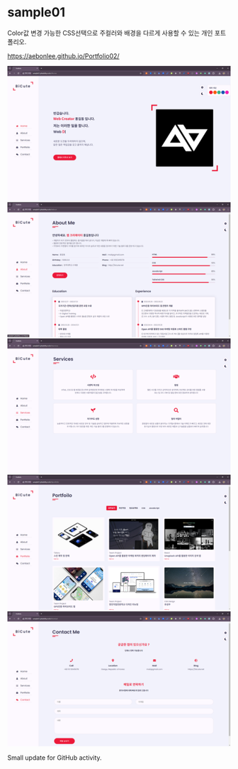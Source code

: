# sample01
Color값 변경 가능한 CSS선택으로 주컬러와 배경을 다르게 사용할 수 있는 개인 포트폴리오.


https://aebonlee.github.io/Portfolio02/


<img src="pt001.png" />
<img src="pt002.png" />
<img src="pt003.png" />
<img src="pt004.png" />
<img src="pt005.png" />

Small update for GitHub activity.